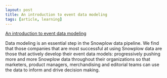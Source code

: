 ```yaml
---
layout: post
title: An introduction to event data modeling
tags: [article, learning]
---
```


[An introduction to event data modeling](https://snowplowanalytics.com/blog/2016/03/16/introduction-to-event-data-modeling/)

Data modeling is an essential step in the Snowplow data pipeline. We find that those companies that are most successful at using Snowplow data are those that actively develop their event data models: progressively pushing more and more Snowplow data throughout their organizations so that marketers, product managers, merchandising and editorial teams can use the data to inform and drive decision making.